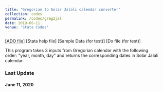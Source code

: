 ```yaml
---
title: "Gregorian to Solar Jalali calendar converter"
collection: codes
permalink: /codes/greg2jal
date: 2019-06-11
venue: 'Stata Codes'
---
```


[[ADO file]](https://www.dropbox.com/s/1bjixzxoi3lo5ns/greg2jal.ado?dl=0)
[Stata help file]
[Sample Data (for test)]
[Do file (for test)]

This program takes 3 inputs from Gregorian calendar with the following order: "year, month, day" and returns the corresponding dates in Solar Jalali calendar.

### Last Update
#### June 11, 2020
